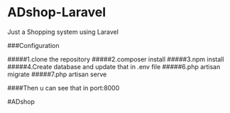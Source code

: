 # ADshop-Laravel
Just a Shopping system using Laravel


###Configuration

#####1.clone the repository
#####2.composer install
#####3.npm install
#####4.Create database and update that in .env file
#####6.php artisan migrate
#####7.php artisan serve

####Then u can see that in port:8000

#ADshop
